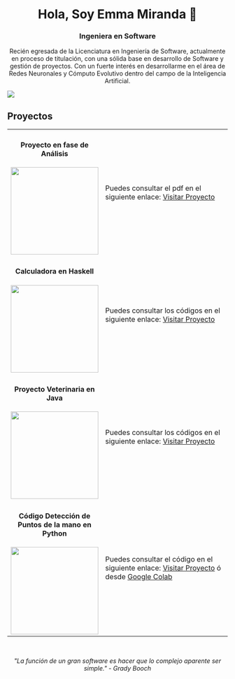 <!---

- 👋 Hi, I’m @EmmaMiranda09
- 👀 I’m interested in ...
- 🌱 I’m currently learning ...
- 💞️ I’m looking to collaborate on ...
- 📫 How to reach me ...
- 😄 Pronouns: ...
- ⚡ Fun fact: ...


EmmaMiranda09/EmmaMiranda09 is a ✨ special ✨ repository because its `README.md` (this file) appears on your GitHub profile.
You can click the Preview link to take a look at your changes.
--->

<div align = "center">
  <h1 align="center"> Hola, Soy Emma Miranda 👋</h1>
  <h3 align="center"> Ingeniera en Software </h3>
  <p  align="center">  
 Recién egresada de la Licenciatura en Ingeniería de Software,
 actualmente en proceso de titulación, con una sólida base en
 desarrollo de Software y gestión de proyectos. Con un fuerte
 interés en desarrollarme en el área de Redes Neuronales y
 Cómputo Evolutivo dentro del campo de la Inteligencia Artificial.
  </p>
</div>
<img src = "https://res.cloudinary.com/uvggt/image/upload/v1684260158/2023/05%20Mayo/Inteligencia%20artificial/AI_DOMINIOS_.GT.jpg">

<br>

<h2>Proyectos</h2>
<table>
  <tr>
    <td width = "50px">
      <h4 align="center"> Proyecto en fase de Análisis</h4>
      <img src = "https://img.freepik.com/vector-premium/documento-lineal-negro-como-concepto-auditoria-auditor-fax-seo-escrutinio-verificacion-anual-evaluacion-informacion-crecimiento-pronostico-estilo-plano-logotipo-diseno-vector-ilustracion-sobre-fondo-blanco_775815-688.jpg?w=740" width = "200">
    </td>
    <td width = "500px">
    Puedes consultar el pdf en el siguiente enlace: <a href="https://github.com/EmmaMiranda09/VirtualLunch" target="_blank">Visitar Proyecto</a>    
    </td>
  </tr>
  <tr>
    <td width = "50px">
      <h4 align="center"> Calculadora en Haskell</h4>
      <img src = "https://static.vecteezy.com/system/resources/previews/012/581/526/non_2x/black-and-white-calculator-01-vector.jpg" width = "200">
    </td>
    <td width = "500px">
     Puedes consultar los códigos en el siguiente enlace: <a href="https://github.com/EmmaMiranda09/CalculadoraHaskell" target="_blank">Visitar Proyecto</a>     
    </td>
  </tr>
  <tr>
    <td width = "50px">
      <h4 align="center"> Proyecto Veterinaria en Java </h4>
      <img src = "https://t3.ftcdn.net/jpg/01/75/44/10/360_F_175441038_5KtHJjBwEymheSztgB24PfKJmCzhPGzK.jpg" width = "200">
    </td>
    <td width = "500px">
    Puedes consultar los códigos en el siguiente enlace: <a href="https://github.com/EmmaMiranda09/VeterinariaJava" target="_blank">Visitar Proyecto</a>     
    </td>
  </tr>
   <tr>
    <td width = "50px">
      <h4 align="center"> Código Detección de Puntos de la mano en Python </h4>
      <img src = "https://th.bing.com/th/id/R.a3bfac76db3437f92e07f2a01d4f1cbd?rik=Ez3WZVuR5JbP0A&pid=ImgRaw&r=0" width = "200">
    </td>
    <td width = "500px">
    Puedes consultar el código en el siguiente enlace: <a href="https://github.com/EmmaMiranda09/Codigo_PuntosdeRefManos">Visitar Proyecto</a> ó desde 
                                                      <a href="https://colab.research.google.com/drive/1PyAu7iNquvPT7H2pOxgYr6dk9c2e2VCa#scrollTo=j7D0urkFKBDM">Google Colab</a>
  </tr>

</table>


<br>

<p align="center"><em> "La función de un gran software es hacer que lo complejo aparente ser simple." - Grady Booch</em></p>


